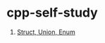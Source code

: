 # cpp-self-study
1. [Struct, Union, Enum](https://github.com/jxes993409/cpp-self-study/tree/main/1/)